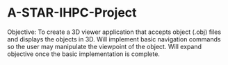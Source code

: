 # A-STAR-IHPC-Project

Objective: To create a 3D viewer application that accepts object (.obj) files and displays the objects in 3D. Will implement basic navigation commands so the user may manipulate the viewpoint of the object. Will expand objective once the basic implementation is complete. 
